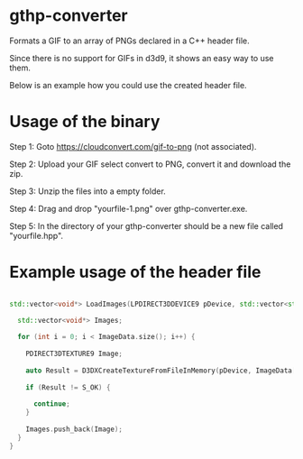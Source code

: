 # gthp-converter

Formats a GIF to an array of PNGs declared in a C++ header file. 

Since there is no support for GIFs in d3d9, it shows an easy way to use them.

Below is an example how you could use the created header file.


# Usage of the binary

Step 1: Goto https://cloudconvert.com/gif-to-png (not associated).

Step 2: Upload your GIF select convert to PNG, convert it and download the zip.

Step 3: Unzip the files into a empty folder.

Step 4: Drag and drop "yourfile-1.png" over gthp-converter.exe.

Step 5: In the directory of your gthp-converter should be a new file called "yourfile.hpp".


# Example usage of the header file

```cpp

std::vector<void*> LoadImages(LPDIRECT3DDEVICE9 pDevice, std::vector<std::pair<unsigned char*, int>>& ImageData) {

  std::vector<void*> Images;
  
  for (int i = 0; i < ImageData.size(); i++) {
  
    PDIRECT3DTEXTURE9 Image;
  
    auto Result = D3DXCreateTextureFromFileInMemory(pDevice, ImageData[i].first, ImageData[i].second, &Image);
  
    if (Result != S_OK) {
  
      continue;
    }
    
    Images.push_back(Image);
  }
}
    
```
